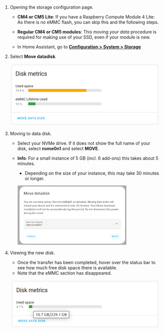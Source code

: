 
1. Opening the storage configuration page.

   - **CM4 or CM5 Lite**: If you have a Raspberry Compute Module 4 Lite: As there is no eMMC flash, you can skip this and the following steps.
   - **Regular CM4 or CM5 modules**: This *moving your data* procedure is required for making use of your SSD, even if your module is new.

   - In Home Assistant, go to [**Configuration > System > Storage**](https://my.home-assistant.io/redirect/storage/)

1. Select **Move datadisk**.

    ![move-datadisk](/static/img/yellow/move-datadisk.png)

1. Moving to data disk.

    - Select your NVMe drive. If it does not show the full name of your disk, select **nvme0n1** and select **MOVE**.
    - **Info**: For a small instance of 5 GB (incl. 6 add-ons) this takes about 5 minutes.
      - Depending on the size of your instance, this may take 30 minutes or longer.

      ![select-new-datadisk](/static/img/yellow/select-new-datadisk.png)

1. Viewing the new disk.

    - Once the transfer has been completed, hover over the status bar to see how much free disk space there is available.
    - Note that the eMMC section has disappeared.

    ![move-datadisk-02](/static/img/yellow/move-datadisk-02.png)
